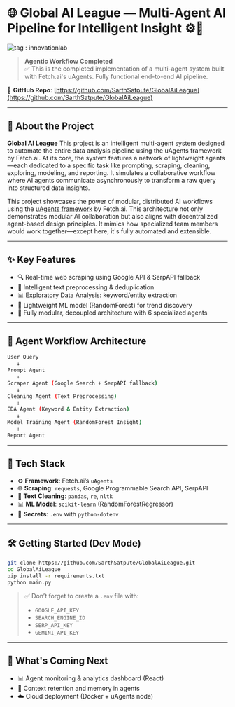 

# 🌐 Global AI League — Multi-Agent AI Pipeline for Intelligent Insight ⚙️🧠

![tag : innovationlab](https://img.shields.io/badge/innovationlab-3D8BD3)

> **Agentic Workflow Completed**  
> ✅ This is the completed implementation of a multi-agent system built with Fetch.ai's uAgents. Fully functional end-to-end AI pipeline.

🔗 **GitHub Repo**: [https://github.com/SarthSatpute/GlobalAiLeague](https://github.com/SarthSatpute/GlobalAiLeague)

---

## 🧠 About the Project

**Global AI League** This project is an intelligent multi-agent system designed to automate the entire data analysis pipeline using the uAgents framework by Fetch.ai. At its core, the system features a network of lightweight agents—each dedicated to a specific task like prompting, scraping, cleaning, exploring, modeling, and reporting. It simulates a collaborative workflow where AI agents communicate asynchronously to transform a raw query into structured data insights.

This project showcases the power of modular, distributed AI workflows using the [uAgents framework](https://docs.fetch.ai/uAgents/) by Fetch.ai. This architecture not only demonstrates modular AI collaboration but also aligns with decentralized agent-based design principles. It mimics how specialized team members would work together—except here, it's fully automated and extensible.

---

## ✨ Key Features

- 🔍 Real-time web scraping using Google API & SerpAPI fallback
- 🧹 Intelligent text preprocessing & deduplication
- 📊 Exploratory Data Analysis: keyword/entity extraction
- 🤖 Lightweight ML model (RandomForest) for trend discovery
- 🧩 Fully modular, decoupled architecture with 6 specialized agents

---

## 🤖 Agent Workflow Architecture

```bash
User Query
   ↓
Prompt Agent
   ↓
Scraper Agent (Google Search + SerpAPI fallback)
   ↓
Cleaning Agent (Text Preprocessing)
   ↓
EDA Agent (Keyword & Entity Extraction)
   ↓
Model Training Agent (RandomForest Insight)
   ↓
Report Agent 
```

---

## 🚀 Tech Stack

- ⚙️ **Framework**: Fetch.ai’s `uAgents`
- 🌐 **Scraping**: `requests`, Google Programmable Search API, SerpAPI
- 🧼 **Text Cleaning**: `pandas`, `re`, `nltk`
- 📊 **ML Model**: `scikit-learn` (RandomForestRegressor)
- 🔐 **Secrets**: `.env` with `python-dotenv`

---

## 🛠 Getting Started (Dev Mode)

```bash
git clone https://github.com/SarthSatpute/GlobalAiLeague.git
cd GlobalAiLeague
pip install -r requirements.txt
python main.py
```

> ✅ Don’t forget to create a `.env` file with:
> - `GOOGLE_API_KEY`
> - `SEARCH_ENGINE_ID`
> - `SERP_API_KEY`
> - `GEMINI_API_KEY`

---



## 🌱 What's Coming Next

- 📊 Agent monitoring & analytics dashboard (React)
- 🧠 Context retention and memory in agents
- ☁️ Cloud deployment (Docker + uAgents node)
```
